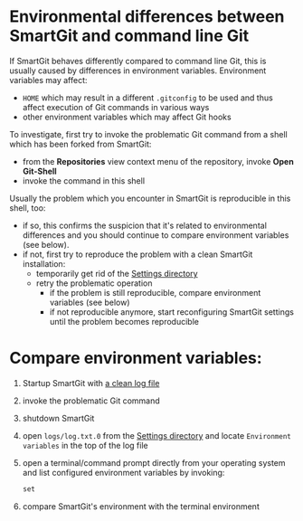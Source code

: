 # Environmental differences between SmartGit and command line Git

If SmartGit behaves differently compared to command line Git, this is
usually caused by differences in environment variables. Environment
variables may affect:

-   `HOME` which may result in a different `.gitconfig` to be used and
    thus affect execution of Git commands in various ways
-   other environment variables which may affect Git hooks

To investigate, first try to invoke the problematic Git command from a
shell which has been forked from SmartGit:

-   from the **Repositories** view context menu of the repository,
    invoke **Open Git-Shell**
-   invoke the command in this shell

Usually the problem which you encounter in SmartGit is reproducible in
this shell, too:

-   if so, this confirms the suspicion that it's related to
    environmental differences and you should continue to compare
    environment variables (see below).
-   if not, first try to reproduce the problem with a clean SmartGit
    installation:
    -   temporarily get rid of the [Settings directory](../Latest/Installation-and-Files.md)
    -   retry the problematic operation  
        -   if the problem is still reproducible, compare environment
            variables (see below)
        -   if not reproducible anymore, start reconfiguring SmartGit
            settings until the problem becomes reproducible

# Compare environment variables:

1.  Startup SmartGit with [a clean log file](Debugging.md)

2.  invoke the problematic Git command

3.  shutdown SmartGit

4.  open `logs/log.txt.0` from the [Settings directory](../Latest/Installation-and-Files.md) and
    locate `Environment variables` in the top of the log file

5.  open a terminal/command prompt directly from your operating system
    and list configured environment variables by invoking:



    ``` java
    set
    ```



6.  compare SmartGit's environment with the terminal environment
